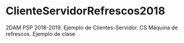 # ClienteServidorRefrescos2018
 2DAM PSP 2018-2019. Ejemplo de Clientes-Servidor. CS Máquina de refrescos. Ejemplo de clase
